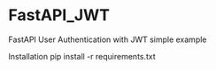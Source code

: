 # FastAPI_JWT
FastAPI User Authentication with JWT simple example

Installation
pip install -r requirements.txt
